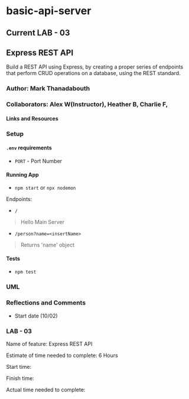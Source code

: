 # basic-api-server

## Current LAB - 03

## Express REST API

Build a REST API using Express, by creating a proper series of endpoints that perform CRUD operations on a database, using the REST standard.

### Author: Mark Thanadabouth

### Collaborators: Alex W(Instructor), Heather B, Charlie F,

#### Links and Resources
<!-- * [Deployed Link (devBranch)](https://markt-basic-express-server-dev.herokuapp.com/)
* [Deployed Link (mainBranch)](https://mt-basic-express-server-prod.herokuapp.com/) -->

### Setup

#### `.env` requirements
- `PORT` - Port Number

#### Running App
- `npm start` or `npx nodemon`

Endpoints:
- `/`
> Hello Main Server
- `/person?name=<insertName>`
> Returns 'name' object 

#### Tests
- `npm test`


### UML
<!-- > <img src="src/UML/401lab02_UML.jpg" width="300"/> -->

### Reflections and Comments
* Start date (10/02)

### LAB - 03

Name of feature: Express REST API

Estimate of time needed to complete: 6 Hours

Start time:

Finish time:

Actual time needed to complete:
